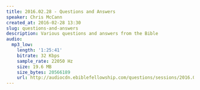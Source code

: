 ```yaml
---
title: 2016.02.28 - Questions and Answers
speaker: Chris McCann
created_at: 2016-02-28 13:30
slug: questions-and-answers
description: Various questions and answers from the Bible
audio:
  mp3_low:
    length: '1:25:41'
    bitrate: 32 Kbps
    sample_rate: 22050 Hz
    size: 19.6 MB
    size_bytes: 20566189
    url: http://audiocdn.ebiblefellowship.com/questions/sessions/2016.02.28_McCann_-_Questions_and_Answers.mp3
---
```

